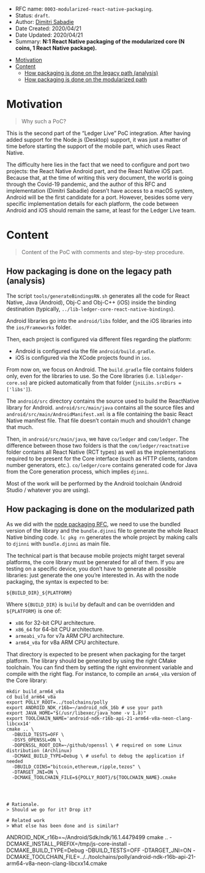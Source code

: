 - RFC name: `0003-modularized-react-native-packaging`.
- Status: `draft`.
- Author: [Dimitri Sabadie](https://github.com/phaazon)
- Date Created: 2020/04/21
- Date Updated: 2020/04/21
- Summary: **N:1 React Native packaging of the modularized core (N coins, 1 React Native package).**

<!-- vim-markdown-toc GFM -->

* [Motivation](#motivation)
* [Content](#content)
  * [How packaging is done on the legacy path (analysis)](#how-packaging-is-done-on-the-legacy-path-analysis)
  * [How packaging is done on the modularized path](#how-packaging-is-done-on-the-modularized-path)

<!-- vim-markdown-toc -->

# Motivation
> Why such a PoC?

This is the second part of the “Ledger Live” PoC integration. After having added support for the
Node.js (Desktop) support, it was just a matter of time before starting the support of the mobile
part, which uses React Native.

The difficulty here lies in the fact that we need to configure and port two projects: the React
Native Android part, and the React Native iOS part. Because that, at the time of writing this very
document, the world is going through the Covid-19 pandemic, and the author of this RFC and
implementation (Dimitri Sabadie) doesn’t have access to a macOS system, Android will be the first
candidate for a port. However, besides some very specific implementation details for each platform,
the code between Android and iOS should remain the same, at least for the Ledger Live team.

# Content
> Content of the PoC with comments and step-by-step procedure.

## How packaging is done on the legacy path (analysis)

The script `tools/generateBindingsRN.sh` generates all the code for React Native, Java (Android),
Obj-C and Obj-C++ (iOS) inside the binding destination (typically,
`../lib-ledger-core-react-native-bindings`).

Android libraries go into the `android/libs` folder, and the iOS libraries into
the `ios/Frameworks` folder.

Then, each project is configured via different files regarding the platform:

- Android is configured via the file `android/build.gradle`.
- iOS is configured via the XCode projects found in `ios`.

From now on, we focus on Android. The `build.gradle` file contains folders only, even for the
libraries to use. So the Core libraries (i.e. `libledger-core.so`) are picked automatically
from that folder (`jniLibs.srcDirs = ['libs']`).

The `android/src` directory contains the source used to build the ReactNative library for Android.
`android/src/main/java` contains all the source files and `android/src/main/AndroidManifest.xml`
is a file containing the basic React Native manifest file. That file doesn’t contain much and
shouldn’t change that much.

Then, in `android/src/main/java`, we have `co/ledger` and `com/ledger`. The difference between those
two folders is that the `com/ledger/reactnative` folder contains all React Native (RCT types)
as well as the implementations required to be present for the Core interface (such as HTTP
clients, random number generators, etc.). `co/ledger/core` contains generated code for Java
from the Core generation process, which implies `djinni`.

Most of the work will be performed by the Android toolchain (Android Studio / whatever you are
using).

## How packaging is done on the modularized path

As we did with the [node packaging RFC](./0002-modularized-node-packaging.md), we need to use the
bundled version of the library and the `bundle.djinni` file to generate the whole React Native
binding code. `lc pkg rn` generates the whole project by making calls to `djinni` with
`bundle.djinni` as main file.

The technical part is that because mobile projects might target several platforms, the core
library must be generated for all of them. If you are testing on a specific device, you don’t have
to generate all possible libraries: just generate the one you’re interested in. As with the node
packaging, the syntax is expected to be:

```
${BUILD_DIR}_${PLATFORM}
```

Where `${BUILD_DIR}` is `build` by default and can be overridden and `${PLATFORM}` is one of:

- `x86` for 32-bit CPU architecture.
- `x86_64` for 64-bit CPU architecture.
- `armeabi_v7a` for v7a ARM CPU architecture.
- `arm64_v8a` for v8a ARM CPU architecture.

That directory is expected to be present when packaging for the target platform. The library should
be generated by using the right CMake toolchain. You can find them by setting the right environment
variable and compile with the right flag. For instance, to compile an `arm64_v8a` version of the
Core library:

```
mkdir build_arm64_v8a
cd build_arm64_v8a
export POLLY_ROOT=../toolchains/polly
export ANDROID_NDK_r16b=~/android_ndk_16b # use your path
export JAVA_HOME="$(/usr/libexec/java_home -v 1.8)"
export TOOLCHAIN_NAME='android-ndk-r16b-api-21-arm64-v8a-neon-clang-libcxx14'
cmake .. \
  -DBUILD_TESTS=OFF \
  -DSYS_OPENSSL=ON \
  -DOPENSSL_ROOT_DIR=~/github/openssl \ # required on some Linux distribution (Archlinux)
  -DCMAKE_BUILD_TYPE=Debug \ # useful to debug the application if needed
  -DBUILD_COINS="bitcoin,ethereum,ripple,tezos" \
  -DTARGET_JNI=ON \
  -DCMAKE_TOOLCHAIN_FILE=${POLLY_ROOT}/${TOOLCHAIN_NAME}.cmake




# Rationale.
> Should we go for it? Drop it?

# Related work
> What else has been done and is similar?

```
ANDROID_NDK_r16b=~/Android/Sdk/ndk/16.1.4479499 cmake .. -DCMAKE_INSTALL_PREFIX=/tmp/js-core-install -DCMAKE_BUILD_TYPE=Debug -DBUILD_TESTS=OFF -DTARGET_JNI=ON -DCMAKE_TOOLCHAIN_FILE=../../toolchains/polly/android-ndk-r16b-api-21-arm64-v8a-neon-clang-libcxx14.cmake
```
